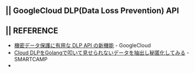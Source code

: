 
## || GoogleCloud DLP(Data Loss Prevention) API



## || REFERENCE
+ [機密データ保護に有用な DLP API の新機能](https://cloud.google.com/blog/ja/products/gcp/new-ways-to-manage-sensitive-data-with-the-data-loss-prevention-api) - GoogleCloud 
+ [Cloud DLPをGolangで叩いて見せられないデータを抽出し秘匿化してみる](https://tech.smartcamp.co.jp/entry/2019/06/06/213802) - SMARTCAMP
+ 
